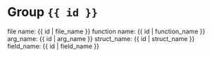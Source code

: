 # Group  `{{ id }}`

file name: {{ id | file_name }}
function name: {{ id | function_name }}
arg_name: {{ id | arg_name }}
struct_name: {{ id | struct_name }}
field_name: {{ id | field_name }}

